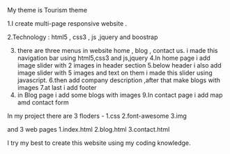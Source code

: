 My theme is Tourism theme 

1.I create multi-page responsive website .

2.Technology : html5 , css3 , js ,jquery and boostrap 

3. there are three menus in website home , blog , contact us. i made this navigation bar using html5,css3 and js,jquery 
4.In home page i add image slider with 2 images in header section 
5.below header i also add image slider with 5 images and text on them i made this slider using javascript.
6.then add company description ,after that make blogs with images 
7.at last i add footer 
8. in Blog page i add some blogs with images 
9.In contact page i add map amd contact form


In my project there are 3 floders - 
1.css
2.font-awesome
3.img

and 3 web pages 
1.index.html
2.blog.html
3.contact.html


I try my best to create this website using my coding knowledge.  
